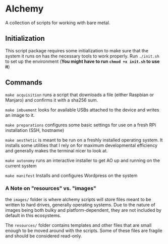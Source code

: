 # Alchemy
A collection of scripts for working with bare metal.

## Initialization
This script package requires some initialization to make sure that the system it runs on has the necessary tools to work properly.
Run `./init.sh` to set up the environment (**You might have to run `chmod +x init.sh` to use it**)

## Commands

`make acquisition` runs a script that downloads a file (either Raspbian or Manjaro) and confirms it with a sha256 sum.

`make imbuement` looks for available USBs attached to the device and writes an image to it.

`make preparations` configures some basic settings for use on a fresh RPi installation (SSH, hostname)

`make aesthetic` is meant to be run on a freshly installed operating system.
It installs some utilities that I rely on for maximum developmental efficiency and generally makes the terminal nicer to look at.

`make autonomy` runs an interactive installer to get AO up and running on the current system

`make manifest` Installs and configures Wordpress on the system

### A Note on "resources" vs. "images"
the `images/` folder is where alchemy scripts will store files meant to be written to hard drives, generally operating systems.
Due to the nature of images being both bulky and platform-dependent, they are not included by default in this ecosystems.

The `resources/` folder contains templates and other files that are small enough to be moved around with the scripts.
Some of these files are fragile and should be considered read-only.
